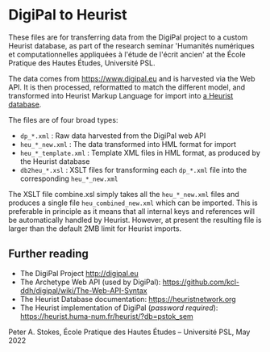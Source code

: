 # DigiPal to Heurist

These files are for transferring data from the DigiPal project to a custom Heurist database, as part of the research seminar 'Humanités numériques et computationnelles appliquées à l'étude de l'écrit ancien' at the École Pratique des Hautes Études, Université PSL.

The data comes from https://www.digipal.eu and is harvested via the Web API.
It is then processed, reformatted to match the different model, and transformed into Heurist Markup Language for import into [a Heurist database](https://heurist.huma-num.fr/heurist/?db=pstok_sem&website&id=1501).

The files are of four broad types:
 
- `dp_*.xml` : Raw data harvested from the DigiPal web API
- `heu_*_new.xml` : The data transformed into HML format for import
- `heu_*_template.xml` : Template XML files in HML format, as produced by the Heurist database
- `db2heu_*.xsl` : XSLT files for transforming each `dp_*.xml` file into the corresponding `heu_*_new.xml`

The XSLT file combine.xsl simply takes all the `heu_*_new.xml` files and produces a single file `heu_combined_new.xml` which can be imported. This is preferable in principle as it means that all internal keys and references will be automatically handled by Heurist. However, at present the resulting file is larger than the default 2MB limit for Heurist imports.

## Further reading

- The DigiPal Project http://digipal.eu
- The Archetype Web API (used by DigiPal): https://github.com/kcl-ddh/digipal/wiki/The-Web-API-Syntax
- The Heurist Database documentation: https://heuristnetwork.org
- The Heurist implementation of DigiPal (*password required*): https://heurist.huma-num.fr/heurist/?db=pstok_sem

Peter A. Stokes, École Pratique des Hautes Études – Université PSL, May 2022
